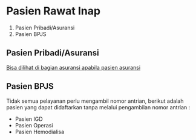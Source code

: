 # Pasien Rawat Inap

1. Pasien Pribadi/Asuransi
2. Pasien BPJS 

## Pasien Pribadi/Asuransi

[Bisa dilihat di bagian asuransi apabila pasien asuransi](../asuransi/gesek.html)

## Pasien BPJS

Tidak semua pelayanan perlu mengambil nomor antrian, berikut adalah pasien yang dapat didaftarkan tanpa melalui pengambilan nomor antrian :

- Pasien IGD
- Pasien Operasi
- Pasien Hemodialisa
